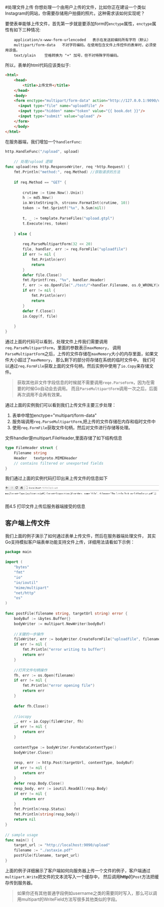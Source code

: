 #处理文件上传
你想处理一个由用户上传的文件，比如你正在建设一个类似Instagram的网站，你需要存储用户拍摄的照片。这种需求该如何实现呢？

要使表单能够上传文件，首先第一步就是要添加form的`enctype`属性，`enctype`属性有如下三种情况:
```
	application/x-www-form-urlencoded   表示在发送前编码所有字符（默认）
	multipart/form-data	  不对字符编码。在使用包含文件上传控件的表单时，必须使用该值。
	text/plain	  空格转换为 "+" 加号，但不对特殊字符编码。
```

所以，表单的html代码应该类似于:
```html
<html>
	<head>
		<title>上传文件</title>
	</head>
	<body>
	<form enctype="multipart/form-data" action="http://127.0.0.1:9090/upload" method="post">
	  <input type="file" name="uploadfile" />
	  <input type="hidden" name="token" value="{{ book.dot }}"/>
	  <input type="submit" value="upload" />
	</form>
	</body>
</html>
```

在服务器端，我们增加一个`handlerFunc`:
```go
http.HandleFunc("/upload", upload)

	// 处理/upload 逻辑
func upload(res http.ResponseWriter, req *http.Request) {
	fmt.Println("method:", req.Method) //获取请求的方法
	
	if req.Method == "GET" {
		
		crutime := time.Now().Unix()
		h := md5.New()
		io.WriteString(h, strconv.FormatInt(crutime, 10))
		token := fmt.Sprintf("%x", h.Sum(nil))

		t, _ := template.ParseFiles("upload.gtpl")
		t.Execute(res, token)
		
	} else {
		
		req.ParseMultipartForm(32 << 20)
		file, handler, err := req.FormFile("uploadfile")
		if err != nil {
			fmt.Println(err)
			return
		}
		defer file.Close()
		fmt.Fprintf(res, "%v", handler.Header)
		f, err := os.OpenFile("./test/"+handler.Filename, os.O_WRONLY|os.O_CREATE, 0666)
		if err != nil {
			fmt.Println(err)
			return
		}
		defer f.Close()
		io.Copy(f, file)
		
	}
}
```

通过上面的代码可以看到，处理文件上传我们需要调用`req.ParseMultipartForm`，里面的参数表示`maxMemory`，
调用`ParseMultipartForm`之后，上传的文件存储在`maxMemory`大小的内存里面，如果文件大小超过了`maxMemory`，
那么剩下的部分将存储在系统的临时文件中。
我们可以通过`req.FormFile`获取上面的文件句柄，然后实例中使用了`io.Copy`来存储文件。

> 获取其他非文件字段信息的时候就不需要调用`reqe.ParseForm`，因为在需要的时候Go自动会去调用。
> 而且`ParseMultipartForm`调用一次之后，后面再次调用不会再有效果。

通过上面的实例我们可以看到我们上传文件主要三步处理：

1. 表单中增加enctype="multipart/form-data"
2. 服务端调用`req.ParseMultipartForm`,把上传的文件存储在内存和临时文件中
3. 使用`req.FormFile`获取文件句柄，然后对文件进行存储等处理。

文件handler是multipart.FileHeader,里面存储了如下结构信息
```go
type FileHeader struct {
	Filename string
	Header   textproto.MIMEHeader
	// contains filtered or unexported fields
}
```

我们通过上面的实例代码打印出来上传文件的信息如下

![](../images/4.5.upload2.png?raw=true)

图4.5 打印文件上传后服务器端接受的信息

## 客户端上传文件
我们上面的例子演示了如何通过表单上传文件，然后在服务器端处理文件，
其实Go支持模拟客户端表单功能支持文件上传，详细用法请看如下示例：
```go
package main

import (
	"bytes"
	"fmt"
	"io"
	"io/ioutil"
	"mime/multipart"
	"net/http"
	"os"
)

func postFile(filename string, targetUrl string) error {
	bodyBuf := &bytes.Buffer{}
	bodyWriter := multipart.NewWriter(bodyBuf)

	//关键的一步操作
	fileWriter, err := bodyWriter.CreateFormFile("uploadfile", filename)
	if err != nil {
		fmt.Println("error writing to buffer")
		return err
	}

	//打开文件句柄操作
	fh, err := os.Open(filename)
	if err != nil {
		fmt.Println("error opening file")
		return err
	}

	defer fh.Close()

	//iocopy
	_, err = io.Copy(fileWriter, fh)
	if err != nil {
		return err
	}

	contentType := bodyWriter.FormDataContentType()
	bodyWriter.Close()

	resp, err := http.Post(targetUrl, contentType, bodyBuf)
	if err != nil {
		return err
	}
	defer resp.Body.Close()
	resp_body, err := ioutil.ReadAll(resp.Body)
	if err != nil {
		return err
	}
	fmt.Println(resp.Status)
	fmt.Println(string(resp_body))
	return nil
}

// sample usage
func main() {
	target_url := "http://localhost:9090/upload"
	filename := "./astaxie.pdf"
	postFile(filename, target_url)
}
```

上面的例子详细展示了客户端如何向服务器上传一个文件的例子，客户端通过`multipart.Write`把文件的文本流写入一个缓存中，
然后调用**http**的`Post`方法把缓存传到服务器。

> 如果你还有其他普通字段例如username之类的需要同时写入，那么可以调用multipart的WriteField方法写很多其他类似的字段。

